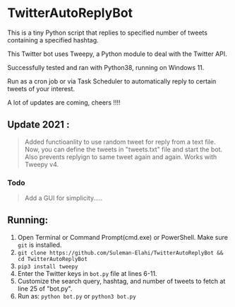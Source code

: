 # TwitterAutoReplyBot
This is a tiny Python script that replies to specified number of tweets containing a specified hashtag.

This Twitter bot uses Tweepy, a Python module to deal with the Twitter API.

Successfully tested and ran with Python38, running on Windows 11.

Run as a cron job or via Task Scheduler to automatically reply to certain tweets of your interest.

A lot of updates are coming, cheers !!!!

## Update 2021 :
>Added functioanlity to use random tweet for reply from a text file.
 Now, you can define the tweets in "tweets.txt" file and start the bot.
 Also prevents replyign to same tweet again and again. Works with Tweepy v4.
 
### Todo
> Add a GUI for simplicity.....

## Running:

1. Open Terminal or Command Prompt(cmd.exe) or PowerShell. Make sure `git` is installed.
2. `git clone https://github.com/Suleman-Elahi/TwitterAutoReplyBot && cd TwitterAutoReplyBot`
3. `pip3 install tweepy`
4. Enter the Twitter keys in `bot.py` file at lines 6-11.
5. Customize the search query, hashtag, and number of tweets to fetch at line 25 of "bot.py".
6. Run as:  `python bot.py` or `python3 bot.py`
